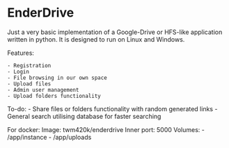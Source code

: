 # EnderDrive

Just a very basic implementation of a Google-Drive or HFS-like application written in python.
It is designed to run on Linux and Windows.

Features:

    - Registration
    - Login
    - File browsing in our own space
    - Upload files
    - Admin user management
    - Upload folders functionality

To-do:
    - Share files or folders functionality with random generated links
    - General search utilising database for faster searching

For docker:
    Image: twm420k/enderdrive
    Inner port: 5000
    Volumes:
        - /app/instance
        - /app/uploads
